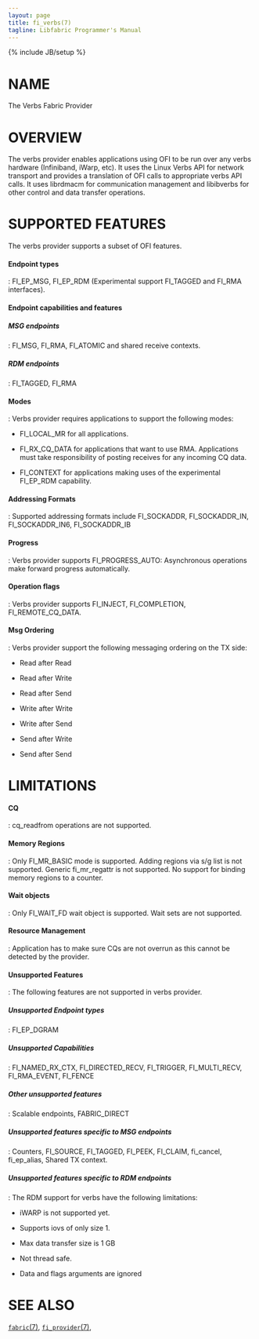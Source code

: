 ```yaml
---
layout: page
title: fi_verbs(7)
tagline: Libfabric Programmer's Manual
---
```

{% include JB/setup %}

# NAME

The Verbs Fabric Provider

# OVERVIEW

The verbs provider enables applications using OFI to be run over any verbs
hardware (Infiniband, iWarp, etc). It uses the Linux Verbs API for network
transport and provides a translation of OFI calls to appropriate verbs API calls.
It uses librdmacm for communication management and libibverbs for other control
and data transfer operations.

# SUPPORTED FEATURES

The verbs provider supports a subset of OFI features.

#### Endpoint types
: FI_EP_MSG, FI_EP_RDM (Experimental support FI_TAGGED and FI_RMA interfaces).

#### Endpoint capabilities and features
##### MSG endpoints
: FI_MSG, FI_RMA, FI_ATOMIC and shared receive contexts.
##### RDM endpoints
: FI_TAGGED, FI_RMA

#### Modes
: Verbs provider requires applications to support the following modes:

  * FI_LOCAL_MR for all applications.

  * FI_RX_CQ_DATA for applications that want to use RMA. Applications must
    take responsibility of posting receives for any incoming CQ data.

  * FI_CONTEXT for applications making uses of the experimental FI_EP_RDM capability.

#### Addressing Formats
: Supported addressing formats include FI_SOCKADDR, FI_SOCKADDR_IN, FI_SOCKADDR_IN6,
  FI_SOCKADDR_IB

#### Progress
: Verbs provider supports FI_PROGRESS_AUTO: Asynchronous operations make forward
  progress automatically.

#### Operation flags
: Verbs provider supports FI_INJECT, FI_COMPLETION, FI_REMOTE_CQ_DATA.

#### Msg Ordering
: Verbs provider support the following messaging ordering on the TX side:

  * Read after Read

  * Read after Write

  * Read after Send

  * Write after Write

  * Write after Send

  * Send after Write

  * Send after Send

# LIMITATIONS

#### CQ
: cq_readfrom operations are not supported.

#### Memory Regions
: Only FI_MR_BASIC mode is supported. Adding regions via s/g list is not supported.
  Generic fi_mr_regattr is not supported. No support for binding memory regions to
  a counter.

#### Wait objects
: Only FI_WAIT_FD wait object is supported. Wait sets are not supported.

#### Resource Management
: Application has to make sure CQs are not overrun as this cannot be detected
  by the provider.

#### Unsupported Features
: The following features are not supported in verbs provider.

##### Unsupported Endpoint types
: FI_EP_DGRAM

##### Unsupported Capabilities
: FI_NAMED_RX_CTX, FI_DIRECTED_RECV, FI_TRIGGER, FI_MULTI_RECV, FI_RMA_EVENT, FI_FENCE

##### Other unsupported features
: Scalable endpoints, FABRIC_DIRECT

##### Unsupported features specific to MSG endpoints
: Counters, FI_SOURCE, FI_TAGGED, FI_PEEK, FI_CLAIM, fi_cancel, fi_ep_alias,
  Shared TX context.

##### Unsupported features specific to RDM endpoints
: The RDM support for verbs have the following limitations:

  * iWARP is not supported yet.

  * Supports iovs of only size 1.

  * Max data transfer size is 1 GB

  * Not thread safe.

  * Data and flags arguments are ignored

# SEE ALSO

[`fabric`(7)](fabric.7.html),
[`fi_provider`(7)](fi_provider.7.html),
